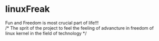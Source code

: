 # linuxFreak
Fun and Freedom is most crucial part of life!!!  
/* The sprit of the project to feel the feeling of advancture in freedom of linux kernel in the field of technology */

